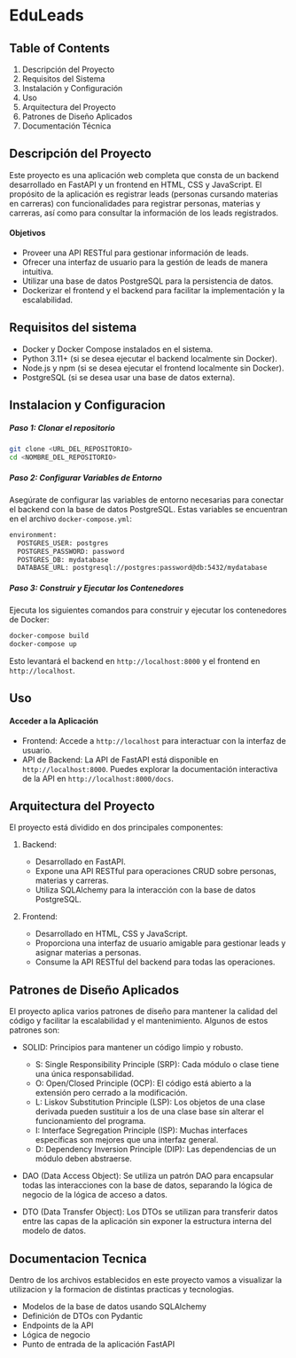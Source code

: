 # EduLeads

## Table of Contents
1. Descripción del Proyecto
2. Requisitos del Sistema
3. Instalación y Configuración
4. Uso
5. Arquitectura del Proyecto
6. Patrones de Diseño Aplicados
7. Documentación Técnica


## Descripción del Proyecto
Este proyecto es una aplicación web completa que consta de un backend desarrollado en FastAPI y un frontend en HTML, CSS y JavaScript. El propósito de la aplicación es registrar leads (personas cursando materias en carreras) con funcionalidades para registrar personas, materias y carreras, así como para consultar la información de los leads registrados.

#### Objetivos
* Proveer una API RESTful para gestionar información de leads.
* Ofrecer una interfaz de usuario para la gestión de leads de manera intuitiva.
* Utilizar una base de datos PostgreSQL para la persistencia de datos.
* Dockerizar el frontend y el backend para facilitar la implementación y la escalabilidad.
## Requisitos del sistema
* Docker y Docker Compose instalados en el sistema.
* Python 3.11+ (si se desea ejecutar el backend localmente sin Docker).
* Node.js y npm (si se desea ejecutar el frontend localmente sin Docker).
* PostgreSQL (si se desea usar una base de datos externa).
## Instalacion y Configuracion
##### Paso 1: Clonar el repositorio
```bash
git clone <URL_DEL_REPOSITORIO>
cd <NOMBRE_DEL_REPOSITORIO>
```
##### Paso 2: Configurar Variables de Entorno
Asegúrate de configurar las variables de entorno necesarias para conectar el backend con la base de datos PostgreSQL. Estas variables se encuentran en el archivo `docker-compose.yml`:


```bash
environment:
  POSTGRES_USER: postgres
  POSTGRES_PASSWORD: password
  POSTGRES_DB: mydatabase
  DATABASE_URL: postgresql://postgres:password@db:5432/mydatabase
```

##### Paso 3: Construir y Ejecutar los Contenedores
Ejecuta los siguientes comandos para construir y ejecutar los contenedores de Docker:
```bash
docker-compose build
docker-compose up
```
Esto levantará el backend en `http://localhost:8000` y el frontend en `http://localhost`.

 
## Uso
#### Acceder a la Aplicación
*  Frontend: Accede a `http://localhost` para interactuar con la interfaz de usuario.
* API de Backend: La API de FastAPI está disponible en `http://localhost:8000`. Puedes explorar la documentación interactiva de la API en `http://localhost:8000/docs`.

## Arquitectura del Proyecto
El proyecto está dividido en dos principales componentes:
1. Backend:
    
    * Desarrollado en FastAPI.
    * Expone una API RESTful para operaciones CRUD sobre personas, materias y carreras.
    * Utiliza SQLAlchemy para la interacción con la base de datos PostgreSQL.
2. Frontend:
    
    * Desarrollado en HTML, CSS y JavaScript.
    * Proporciona una interfaz de usuario amigable para gestionar leads y asignar materias a personas.
    * Consume la API RESTful del backend para todas las operaciones.

## Patrones de Diseño Aplicados
El proyecto aplica varios patrones de diseño para mantener la calidad del código y facilitar la escalabilidad y el mantenimiento. Algunos de estos patrones son:

* SOLID: Principios para mantener un código limpio y robusto.
    
    * S: Single Responsibility Principle (SRP): Cada módulo o clase tiene una única responsabilidad.
    * O: Open/Closed Principle (OCP): El código está abierto a la extensión pero cerrado a la modificación.
    * L: Liskov Substitution Principle (LSP): Los objetos de una clase derivada pueden sustituir a los de una clase base sin alterar el funcionamiento del programa.
    * I: Interface Segregation Principle (ISP): Muchas interfaces específicas son mejores que una interfaz general.
    * D: Dependency Inversion Principle (DIP): Las dependencias de un módulo deben abstraerse.
* DAO (Data Access Object): Se utiliza un patrón DAO para encapsular todas las interacciones con la base de datos, separando la lógica de negocio de la lógica de acceso a datos.
* DTO (Data Transfer Object): Los DTOs se utilizan para transferir datos entre las capas de la aplicación sin exponer la estructura interna del modelo de datos.

## Documentacion Tecnica 
Dentro de los archivos establecidos en este proyecto vamos a visualizar la utilizacion y la formacion de distintas practicas y tecnologias.

* Modelos de la base de datos usando SQLAlchemy
* Definición de DTOs con Pydantic
* Endpoints de la API
* Lógica de negocio
* Punto de entrada de la aplicación FastAPI


